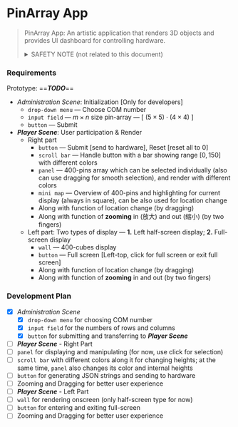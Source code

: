 # PinArray App

> PinArray App: An artistic application that renders 3D objects and provides UI dashboard for controlling hardware.
>
> <details><summary>SAFETY NOTE (not related to this document)</summary>
> SAFETY NOTE: there are two main instruments, Podium and Pin-Array
> - Pin-Array with several radiator fans
>   - Power Supply (Hongkong socket plug to Chinese plug)
>     - input:  110V/220V (450W)
>   - To avoid burns, avoid touching motors below the Pin-Array
>   - To avoid physical injuries, avoid closing radiator pans behind the Pin-Array
>   - To avoid electric shocks, avoid touching exposed lines and plugs
> - Podium with tablet
>   - Power Supply (Hongkong socket plug to Chinese plug)
>     - input: 220V (==TODO==)
> - Both instruments
>   - To avoid fires, make sure the instruments away from water, dust, direct solar radiation, bad ventilation and elevated environment
>   - To avoid damages to the instruments, make sure the plugs detached from socket before moving them, chemicals away from them, and no heavy objects upon them
> </details>

### Requirements

Prototype: ==***TODO***==

* *Administration Scene*: Initialization [Only for developers]
  * `drop-down menu` — Choose COM number
  * `input field` — $m \times n$ size pin-array — [ $(5 \times 5) \cdot (4 \times 4)$ ]
  * `button` — Submit
* ***Player Scene***: User participation & Render
  * Right part
    * `button` — Submit [send to hardware], Reset [reset all to 0]
    * `scroll bar` — Handle button with a bar showing range $[0, 150]$ with different colors
    * `panel` — 400-pins array which can be selected individually (also can use dragging for smooth selection), and render with different colors
    * `mini map` — Overview of 400-pins and highlighting for current display (always in square), can be also used for location change
    * Along with function of location change (by dragging)
    * Along with function of **zooming** in (放大) and out (缩小) (by two fingers)
  * Left part: Two types of display — **1.** Left half-screen display; **2.** Full-screen display
    * `wall` — 400-cubes display
    * `button` — Full screen [Left-top, click for full screen or exit full screen]
    * Along with function of location change (by dragging)
    * Along with function of **zooming** in and out (by two fingers)

### Development Plan

- [x] *Administration Scene*
  - [x] `drop-down menu` for choosing COM number
  - [x] `input field` for the numbers of rows and columns
  - [x] `button` for submitting and transferring to ***Player Scene***
- [ ]  ***Player Scene*** - Right Part
  - [ ] `panel` for displaying and manipulating (for now, use click for selection)
  - [ ] `scroll bar` with different colors along it for changing heights; at the same time, `panel` also changes its color and internal heights
  - [ ] `button` for generating JSON strings and sending to hardware
  - [ ] Zooming and Dragging for better user experience
- [ ]  ***Player Scene*** - Left Part
  - [ ] `wall` for rendering onscreen (only half-screen type for now)
  - [ ] `button` for entering and exiting full-screen
  - [ ] Zooming and Dragging for better user experience

